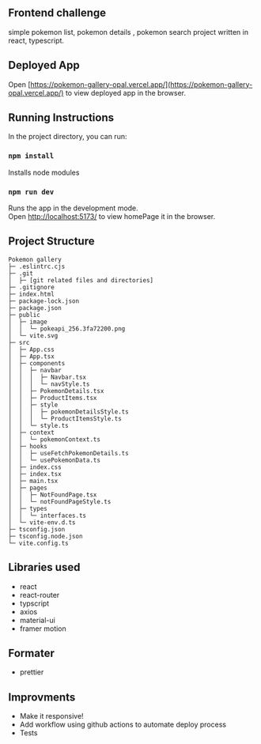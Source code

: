 ## Frontend challenge

simple pokemon list, pokemon details , pokemon search project written in react, typescript.

## Deployed App

Open [https://pokemon-gallery-opal.vercel.app/](https://pokemon-gallery-opal.vercel.app/) to view deployed app in the browser.

## Running Instructions

In the project directory, you can run:

### `npm install`

Installs node modules

### `npm run dev`

Runs the app in the development mode.\
Open [http://localhost:5173/]( http://localhost:5173/) to view homePage it in the browser.

## Project Structure

```
Pokemon gallery
├─ .eslintrc.cjs
├─ .git
│  ├─ [git related files and directories]
├─ .gitignore
├─ index.html
├─ package-lock.json
├─ package.json
├─ public
│  ├─ image
│  │  └─ pokeapi_256.3fa72200.png
│  └─ vite.svg
├─ src
│  ├─ App.css
│  ├─ App.tsx
│  ├─ components
│  │  ├─ navbar
│  │  │  ├─ Navbar.tsx
│  │  │  └─ navStyle.ts
│  │  ├─ PokemonDetails.tsx
│  │  ├─ ProductItems.tsx
│  │  ├─ style
│  │  │  ├─ pokemonDetailsStyle.ts
│  │  │  └─ ProductItemsStyle.ts
│  │  └─ style.ts
│  ├─ context
│  │  └─ pokemonContext.ts
│  ├─ hooks
│  │  ├─ useFetchPokemonDetails.ts
│  │  └─ usePokemonData.ts
│  ├─ index.css
│  ├─ index.tsx
│  ├─ main.tsx
│  ├─ pages
│  │  ├─ NotFoundPage.tsx
│  │  └─ notFoundPageStyle.ts
│  ├─ types
│  │  └─ interfaces.ts
│  └─ vite-env.d.ts
├─ tsconfig.json
├─ tsconfig.node.json
└─ vite.config.ts

```



## Libraries used

-   react
-   react-router
-   typscript
-   axios
-   material-ui
-   framer motion

## Formater

-   prettier

## Improvments

-   Make it responsive!
-   Add workflow using github actions to automate deploy process
-   Tests
